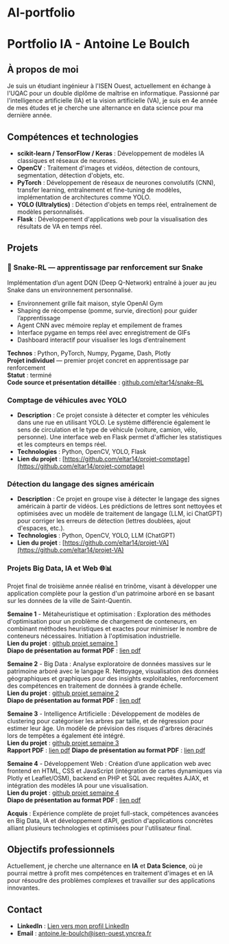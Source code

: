 # AI-portfolio
# Portfolio IA - Antoine Le Boulch

## À propos de moi

Je suis un étudiant ingénieur à l'ISEN Ouest, actuellement en échange à l'UQAC pour un double diplôme de maîtrise en informatique. Passionné par l'intelligence artificielle (IA) et la vision artificielle (VA), je suis en 4e année de mes études et je cherche une alternance en data science pour ma dernière année.

## Compétences et technologies
- **scikit-learn / TensorFlow / Keras** : Développement de modèles IA classiques et réseaux de neurones.
- **OpenCV** : Traitement d'images et vidéos, détection de contours, segmentation, détection d'objets, etc.
- **PyTorch** : Développement de réseaux de neurones convolutifs (CNN), transfer learning, entraînement et fine-tuning de modèles, implémentation de architectures comme YOLO.
- **YOLO (Ultralytics)** : Détection d'objets en temps réel, entraînement de modèles personnalisés.
- **Flask** : Développement d'applications web pour la visualisation des résultats de VA en temps réel.

## Projets
### 🐍 Snake-RL — apprentissage par renforcement sur Snake

Implémentation d’un agent DQN (Deep Q-Network) entraîné à jouer au jeu Snake dans un environnement personnalisé.

- Environnement grille fait maison, style OpenAI Gym
- Shaping de récompense (pomme, survie, direction) pour guider l’apprentissage
- Agent CNN avec mémoire replay et empilement de frames
- Interface pygame en temps réel avec enregistrement de GIFs
- Dashboard interactif pour visualiser les logs d’entraînement

**Technos** : Python, PyTorch, Numpy, Pygame, Dash, Plotly  
**Projet individuel** — premier projet concret en apprentissage par renforcement  
**Statut** : terminé  
**Code source et présentation détaillée** : [github.com/eltar14/snake-RL](https://github.com/eltar14/snake-RL)


### **Comptage de véhicules avec YOLO**
   - **Description** : Ce projet consiste à détecter et compter les véhicules dans une rue en utilisant YOLO. Le système différencie également le sens de circulation et le type de véhicule (voiture, camion, vélo, personne). Une interface web en Flask permet d'afficher les statistiques et les compteurs en temps réel.
   - **Technologies** : Python, OpenCV, YOLO, Flask
   - **Lien du projet** : [https://github.com/eltar14/projet-comptage](https://github.com/eltar14/projet-comptage)

### **Détection du langage des signes américain**
   - **Description** : Ce projet en groupe vise à détecter le langage des signes américain à partir de vidéos. Les prédictions de lettres sont nettoyées et optimisées avec un modèle de traitement de langage (LLM, ici ChatGPT) pour corriger les erreurs de détection (lettres doublées, ajout d'espaces, etc.).
   - **Technologies** : Python, OpenCV, YOLO, LLM (ChatGPT)
   - **Lien du projet** : [https://github.com/eltar14/projet-VA](https://github.com/eltar14/projet-VA)


### Projets Big Data, IA et Web 🌐📊

Projet final de troisième année réalisé en trinôme, visant à développer une application complète pour la gestion d'un patrimoine arboré en se basant sur les données de la ville de Saint-Quentin.

**Semaine 1** - Métaheuristique et optimisation : Exploration des méthodes d'optimisation pour un problème de chargement de conteneurs, en combinant méthodes heuristiques et exactes pour minimiser le nombre de conteneurs nécessaires. Initiation à l'optimisation industrielle.  
**Lien du projet** : [github projet semaine 1](https://github.com/eltar14/test_ptojet_AN)  
**Diapo de présentation au format PDF** : [lien pdf](https://github.com/eltar14/test_ptojet_AN/blob/master/pres_projet_electif_R.pdf)

**Semaine 2** - Big Data : Analyse exploratoire de données massives sur le patrimoine arboré avec le langage R. Nettoyage, visualisation des données géographiques et graphiques pour des insights exploitables, renforcement des compétences en traitement de données à grande échelle.  
**Lien du projet** : [github projet semaine 2](https://github.com/TaMLeNok/projet_bigdata)  
**Diapo de présentation au format PDF** : [lien pdf](https://github.com/TaMLeNok/projet_bigdata/blob/main/pres%20big%20data%20projet%20S6.pdf)

**Semaine 3** - Intelligence Artificielle : Développement de modèles de clustering pour catégoriser les arbres par taille, et de régression pour estimer leur âge. Un modèle de prévision des risques d'arbres déracinés lors de tempêtes a également été intégré.  
**Lien du projet** : [github projet semaine 3](https://github.com/TaMLeNok/projet_IA_A3)  
**Rapport PDF** : [lien pdf](https://github.com/TaMLeNok/projet_IA_A3/blob/main/rapport_IA_projet_Antoine_Nathan_Tom.pdf)
**Diapo de présentation au format PDF** : [lien pdf](https://github.com/TaMLeNok/projet_IA_A3/blob/main/pres%20projet%20IA_nathan_tom_antoine.pdf)  

**Semaine 4** - Développement Web : Création d’une application web avec frontend en HTML, CSS et JavaScript (intégration de cartes dynamiques via Plotly et Leaflet/OSM), backend en PHP et SQL avec requêtes AJAX, et intégration des modèles IA pour une visualisation.  
**Lien du projet** : [github projet semaine 4](https://github.com/eltar14/projet_web_S6)  
**Diapo de présentation au format PDF** : [lien pdf](https://github.com/eltar14/projet_web_S6/blob/main/Pres_projet_web_S6.pdf)  

**Acquis** : Expérience complète de projet full-stack, compétences avancées en Big Data, IA et développement d’API, gestion d'applications concrètes alliant plusieurs technologies et optimisées pour l'utilisateur final.



## Objectifs professionnels

Actuellement, je cherche une alternance en **IA** et **Data Science**, où je pourrai mettre à profit mes compétences en traitement d'images et en IA pour résoudre des problèmes complexes et travailler sur des applications innovantes.

## Contact

- **LinkedIn** : [Lien vers mon profil LinkedIn](https://www.linkedin.com/in/antoine-le-boulch/)
- **Email** : [antoine.le-boulch@isen-ouest.yncrea.fr](mailto:antoine.le-boulch@isen-ouest.yncrea.fr)
